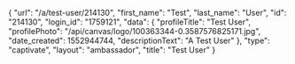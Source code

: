{
    "url": "\/a\/test-user\/214130",
    "first_name": "Test",
    "last_name": "User",
    "id": "214130",
    "login_id": "1759121",
    "data": {
        "profileTitle": "Test User",
        "profilePhoto": "\/api\/canvas\/logo\/100363344-0.3587576825171.jpg",
        "date_created": 1552944744,
        "descriptionText": "A Test User"
    },
    "type": "captivate",
    "layout": "ambassador",
    "title": "Test User"
}